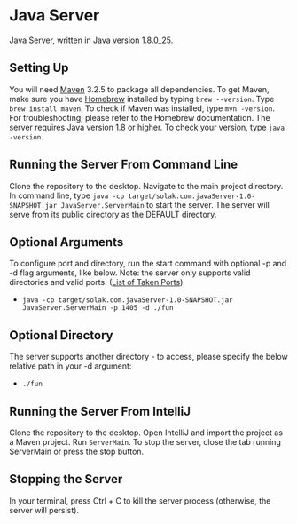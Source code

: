# Java Server
Java Server, written in Java version 1.8.0_25.

## Setting Up
You will need [Maven](http://maven.apache.org/) 3.2.5 to package all dependencies. To get Maven, make sure you have [Homebrew](http://brew.sh/) installed by typing  ```brew --version```.
Type ```brew install maven```. To check if Maven was installed, type ```mvn -version```. For troubleshooting, please refer to the Homebrew documentation.
The server requires Java version 1.8 or higher. To check your version, type ```java -version```.

## Running the Server From Command Line
Clone the repository to the desktop. Navigate to the main project directory.
In command line, type ```java -cp target/solak.com.javaServer-1.0-SNAPSHOT.jar JavaServer.ServerMain``` to start the server. The server will serve from its public directory as the DEFAULT directory.

## Optional Arguments
To configure port and directory, run the start command with optional -p and -d flag arguments, like below. Note: the server only supports valid directories and valid ports. ([List of Taken Ports](http://en.wikipedia.org/wiki/List_of_TCP_and_UDP_port_numbers))
- ```java -cp target/solak.com.javaServer-1.0-SNAPSHOT.jar JavaServer.ServerMain -p 1405 -d ./fun```

## Optional Directory
The server supports another directory - to access, please specify the below relative path in your -d argument:
- ```./fun```

## Running the Server From IntelliJ
Clone the repository to the desktop. Open IntelliJ and import the project as a Maven project. Run ```ServerMain```. To stop the server, close the tab running ServerMain or press the stop button.

## Stopping the Server
In your terminal, press Ctrl + C to kill the server process (otherwise, the server will persist).
